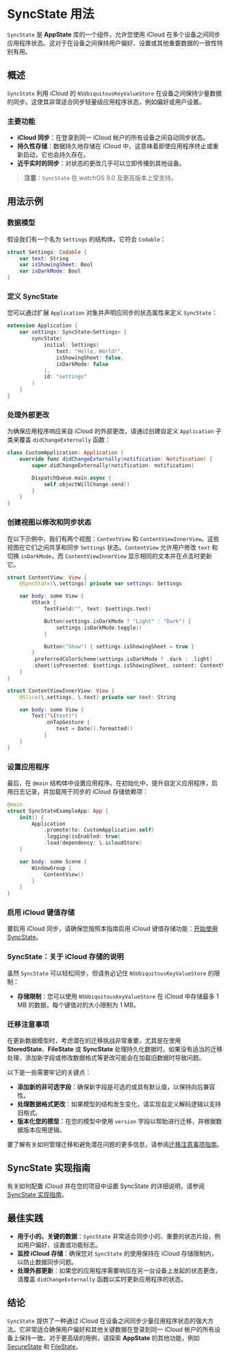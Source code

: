# SyncState 用法

`SyncState` 是 **AppState** 库的一个组件，允许您使用 iCloud 在多个设备之间同步应用程序状态。这对于在设备之间保持用户偏好、设置或其他重要数据的一致性特别有用。

## 概述

`SyncState` 利用 iCloud 的 `NSUbiquitousKeyValueStore` 在设备之间保持少量数据的同步。这使其非常适合同步轻量级应用程序状态，例如偏好或用户设置。

### 主要功能

- **iCloud 同步**：在登录到同一 iCloud 帐户的所有设备之间自动同步状态。
- **持久性存储**：数据持久地存储在 iCloud 中，这意味着即使应用程序终止或重新启动，它也会持久存在。
- **近乎实时的同步**：对状态的更改几乎可以立即传播到其他设备。

> **注意**：`SyncState` 在 watchOS 9.0 及更高版本上受支持。

## 用法示例

### 数据模型

假设我们有一个名为 `Settings` 的结构体，它符合 `Codable`：

```swift
struct Settings: Codable {
    var text: String
    var isShowingSheet: Bool
    var isDarkMode: Bool
}
```

### 定义 SyncState

您可以通过扩展 `Application` 对象并声明应同步的状态属性来定义 `SyncState`：

```swift
extension Application {
    var settings: SyncState<Settings> {
        syncState(
            initial: Settings(
                text: "Hello, World!",
                isShowingSheet: false,
                isDarkMode: false
            ),
            id: "settings"
        )
    }
}
```

### 处理外部更改

为确保应用程序响应来自 iCloud 的外部更改，请通过创建自定义 `Application` 子类来覆盖 `didChangeExternally` 函数：

```swift
class CustomApplication: Application {
    override func didChangeExternally(notification: Notification) {
        super.didChangeExternally(notification: notification)

        DispatchQueue.main.async {
            self.objectWillChange.send()
        }
    }
}
```

### 创建视图以修改和同步状态

在以下示例中，我们有两个视图：`ContentView` 和 `ContentViewInnerView`。这些视图在它们之间共享和同步 `Settings` 状态。`ContentView` 允许用户修改 `text` 和切换 `isDarkMode`，而 `ContentViewInnerView` 显示相同的文本并在点击时更新它。

```swift
struct ContentView: View {
    @SyncState(\.settings) private var settings: Settings

    var body: some View {
        VStack {
            TextField("", text: $settings.text)

            Button(settings.isDarkMode ? "Light" : "Dark") {
                settings.isDarkMode.toggle()
            }

            Button("Show") { settings.isShowingSheet = true }
        }
        .preferredColorScheme(settings.isDarkMode ? .dark : .light)
        .sheet(isPresented: $settings.isShowingSheet, content: ContentViewInnerView.init)
    }
}

struct ContentViewInnerView: View {
    @Slice(\.settings, \.text) private var text: String

    var body: some View {
        Text("\(text)")
            .onTapGesture {
                text = Date().formatted()
            }
    }
}
```

### 设置应用程序

最后，在 `@main` 结构体中设置应用程序。在初始化中，提升自定义应用程序，启用日志记录，并加载用于同步的 iCloud 存储依赖项：

```swift
@main
struct SyncStateExampleApp: App {
    init() {
        Application
            .promote(to: CustomApplication.self)
            .logging(isEnabled: true)
            .load(dependency: \.icloudStore)
    }

    var body: some Scene {
        WindowGroup {
            ContentView()
        }
    }
}
```

### 启用 iCloud 键值存储

要启用 iCloud 同步，请确保您按照本指南启用 iCloud 键值存储功能：[开始使用 SyncState](https://github.com/0xLeif/AppState/wiki/Starting-to-use-SyncState)。

### SyncState：关于 iCloud 存储的说明

虽然 `SyncState` 可以轻松同步，但请务必记住 `NSUbiquitousKeyValueStore` 的限制：

- **存储限制**：您可以使用 `NSUbiquitousKeyValueStore` 在 iCloud 中存储最多 1 MB 的数据，每个键值对的大小限制为 1 MB。

### 迁移注意事项

在更新数据模型时，考虑潜在的迁移挑战非常重要，尤其是在使用 **StoredState**、**FileState** 或 **SyncState** 处理持久化数据时。如果没有适当的迁移处理，添加新字段或修改数据格式等更改可能会在加载旧数据时导致问题。

以下是一些需要牢记的关键点：
- **添加新的非可选字段**：确保新字段是可选的或具有默认值，以保持向后兼容性。
- **处理数据格式更改**：如果模型的结构发生变化，请实现自定义解码逻辑以支持旧格式。
- **版本化您的模型**：在您的模型中使用 `version` 字段以帮助进行迁移，并根据数据版本应用逻辑。

要了解有关如何管理迁移和避免潜在问题的更多信息，请参阅[迁移注意事项指南](migration-considerations.md)。

## SyncState 实现指南

有关如何配置 iCloud 并在您的项目中设置 SyncState 的详细说明，请参阅[SyncState 实现指南](syncstate-implementation.md)。

## 最佳实践

- **用于小的、关键的数据**：`SyncState` 非常适合同步小的、重要的状态片段，例如用户偏好、设置或功能标志。
- **监控 iCloud 存储**：确保您对 `SyncState` 的使用保持在 iCloud 存储限制内，以防止数据同步问题。
- **处理外部更新**：如果您的应用程序需要响应在另一台设备上发起的状态更改，请覆盖 `didChangeExternally` 函数以实时更新应用程序的状态。

## 结论

`SyncState` 提供了一种通过 iCloud 在设备之间同步少量应用程序状态的强大方法。它非常适合确保用户偏好和其他关键数据在登录到同一 iCloud 帐户的所有设备上保持一致。对于更高级的用例，请探索 **AppState** 的其他功能，例如 [SecureState](usage-securestate.md) 和 [FileState](usage-filestate.md)。
